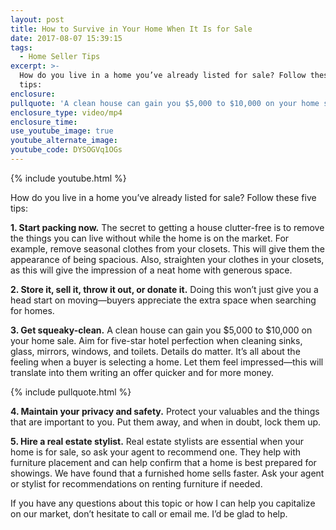 ```yaml
---
layout: post
title: How to Survive in Your Home When It Is for Sale
date: 2017-08-07 15:39:15
tags:
  - Home Seller Tips
excerpt: >-
  How do you live in a home you’ve already listed for sale? Follow these five
  tips:
enclosure:
pullquote: 'A clean house can gain you $5,000 to $10,000 on your home sale.'
enclosure_type: video/mp4
enclosure_time:
use_youtube_image: true
youtube_alternate_image:
youtube_code: DYSOGVq1OGs
---
```



{% include youtube.html %}

How do you live in a home you’ve already listed for sale? Follow these five tips:

**1. Start packing now.** The secret to getting a house clutter-free is to remove the things you can live without while the home is on the market. For example, remove seasonal clothes from your closets. This will give them the appearance of being spacious. Also, straighten your clothes in your closets, as this will give the impression of a neat home with generous space.

**2. Store it, sell it, throw it out, or donate it.** Doing this won’t just give you a head start on moving—buyers appreciate the extra space when searching for homes.

**3. Get squeaky-clean.** A clean house can gain you $5,000 to $10,000 on your home sale. Aim for five-star hotel perfection when cleaning sinks, glass, mirrors, windows, and toilets. Details do matter. It’s all about the feeling when a buyer is selecting a home. Let them feel impressed—this will translate into them writing an offer quicker and for more money.

{% include pullquote.html %}

**4. Maintain your privacy and safety.** Protect your valuables and the things that are important to you. Put them away, and when in doubt, lock them up.

**5. Hire a real estate stylist.** Real estate stylists are essential when your home is for sale, so ask your agent to recommend one. They help with furniture placement and can help confirm that a home is best prepared for showings. We have found that a furnished home sells faster. Ask your agent or stylist for recommendations on renting furniture if needed.

If you have any questions about this topic or how I can help you capitalize on our market, don’t hesitate to call or email me. I’d be glad to help. &nbsp;